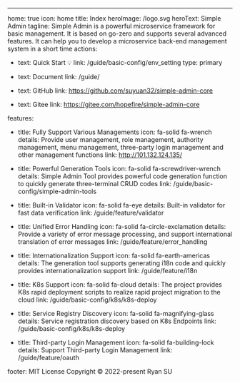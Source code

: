 ---

home: true
icon: home
title: Index
heroImage: /logo.svg
heroText: Simple Admin
tagline: Simple Admin is a powerful microservice framework for basic management. It is based on go-zero and supports several advanced features. It can help you to develop a microservice back-end management system in a short time
actions:

- text: Quick Start 💡
  link: /guide/basic-config/env_setting
  type: primary

- text: Document
  link: /guide/

- text: GitHub
  link: https://github.com/suyuan32/simple-admin-core

- text: Gitee
  link: https://gitee.com/hopefire/simple-admin-core

features:

- title: Fully Support Various Managements
  icon: fa-solid fa-wrench
  details: Provide user management, role management, authority management, menu management, three-party login management and other management functions
  link: <http://101.132.124.135/>

- title: Powerful Generation Tools
  icon: fa-solid fa-screwdriver-wrench
  details: Simple Admin Tool provides powerful code generation function to quickly generate three-terminal CRUD codes
  link: /guide/basic-config/simple-admin-tools

- title: Built-in Validator
  icon: fa-solid fa-eye
  details: Built-in validator for fast data verification
  link: /guide/feature/validator

- title: Unified Error Handling
  icon: fa-solid fa-circle-exclamation
  details: Provide a variety of error message processing, and support international translation of error messages
  link: /guide/feature/error_handling

- title: Internationalization Support
  icon: fa-solid fa-earth-americas
  details: The generation tool supports generating i18n code and quickly provides internationalization support
  link: /guide/feature/i18n

- title: K8s Support
  icon: fa-solid fa-cloud
  details: The project provides K8s rapid deployment scripts to realize rapid project migration to the cloud
  link: /guide/basic-config/k8s/k8s-deploy

- title: Service Registry Discovery
  icon: fa-solid fa-magnifying-glass
  details: Service registration discovery based on K8s Endpoints
  link: /guide/basic-config/k8s/k8s-deploy

- title: Third-party Login Management
  icon: fa-solid fa-building-lock
  details: Support Third-party Login Management
  link: /guide/feature/oauth

footer: MIT License Copyright © 2022-present Ryan SU
